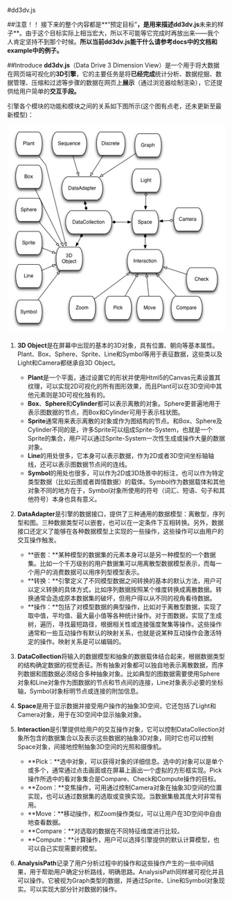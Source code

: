 #dd3dv.js

##注意！！
接下来的整个内容都是**“预定目标”**，是用来描述dd3dv.js**未来的样子**。由于这个目标实际上相当宏大，所以不可能等它完成时再放出来——我个人肯定坚持不到那个时候。**所以当前dd3dv.js能干什么请参考docs中的文档和example中的例子。**

##Introduce
**dd3dv.js**（Data Drive 3 Dimension View）是一个用于将大数据在网页端可视化的**3D引擎**，它的主要任务是将**已经完成**统计分析、数据挖掘、数据管理、压缩和过滤等步骤的数据在网页上**展示**（通过浏览器绘制渲染），它还提供给用户简单的**交互手段。**

引擎各个模块的功能和模块之间的关系如下图所示(这个图有点老，还未更新至最新模型)：

![img](https://raw.githubusercontent.com/ReiBuilder/DD3DV/master/docs/images/dd3dvModel.jpg)


1.	**3D Object**是在屏幕中出现的基本的3D对象，具有位置、朝向等基本属性。Plant、Box、Sphere、Sprite、Line和Symbol等用于表征数据，这些类以及Light和Camera都继承自3D Object。
	* **Plant**是一个平面，通过设置它的形状并使用Html5的Canvas元素设置其纹理，可以实现2D可视化的所有图形效果，而且Plant可以在3D空间中其他元素则是3D可视化独有的。
	* **Box**、**Sphere**和**Cylinder**都可以表示离散的对象。Sphere更普遍地用于表示图数据的节点，而Box和Cylinder可用于表示柱状图。
	* **Sprite**通常用来表示离散的对象或作为图结构的节点。和Box、Sphere及Cylinder不同的是，许多Sprite可以组成Sprite-System，也就是一个Sprite的集合，用户可以通过Sprite-System一次性生成或操作大量的数据对象。
	* **Line**的用处很多，它本身可以表示数据，作为2D或者3D空间坐标轴轴线，还可以表示图数据节点间的连线。
	* **Symbol**的用处也很多，可以作为2D或3D场景中的标注，也可以作为特定类型数据（比如云图或者舆情数据）的载体。Symbol作为数据载体和其他对象不同的地方在于，Symbol对象所使用的符号（词汇、短语、句子和其他符号）本身也具有意义。

	
2.	**DataAdapter**是引擎的数据接口，提供了三种通用的数据模型：离散型，序列型和图。三种数据类型可以嵌套，也可以在一定条件下互相转换。另外，数据接口还定义了能够在各种数据模型上实现的一些操作，这些操作可以由用户的交互操作触发。
	* **嵌套：**某种模型的数据集的元素本身可以是另一种模型的一个数据集。比如一个千万级别的用户数据集可以用离散型数据模型表示，而每一个用户的消费数据可以用序列型模型表示。
	* **转换：**引擎定义了不同模型数据之间转换的基本的默认方法，用户可以定义转换的具体方式，比如序列数据按照某个维度转换成离散数据。转换通常会造成原本数据集的破坏，但用户得以从不同的视角看待数据。
	* **操作：**包括了对模型数据的典型操作，比如对于离散型数据，实现了取中值，平均值、最大最小值等各种统计操作。对于图数据，实现了生成树，遍历，寻找最短路径，根据相关性或连接强度聚集等操作。这些操作通常和一些互动操作有默认的映射关系，也就是说某种互动操作会激活特定的操作。映射关系是可以编辑的。
	
3.	**DataCollection**将输入的数据模型和抽象的数据载体结合起来，根据数据类型的结构确定数据的视觉表征。所有抽象对象都可以独自地表示离散数据，而序列数据和图数据必须结合多种抽象对象。比如典型的图数据需要使用Sphere对象和Line对象作为图数据的节点和节点间的连接，Line对象表示必要的坐标轴，Symbol对象标明节点或连接的附加信息。


4.	**Space**是用于显示数据并接受用户操作的抽象3D空间，它还包括了Light和Camera对象，用于在3D空间中显示抽象对象。


5.	**Interaction**是引擎提供给用户的交互操作对象，它可以控制DataCollection对象所包含的数据集合以及表示这些数据的抽象3D对象，同时它也可以控制Space对象，间接地控制抽象3D空间的光照和摄像机。
	* **Pick：**选中对象，可以获得对象的详细信息。选中的对象可以是单个或多个，通常通过点击画面或在屏幕上画出一个虚拟的方形框实现。Pick操作所选中的看对象集合是Compare、Check和Compute操作的目标。
	* **Zoom：**变焦操作，可用通过控制Camera对象在抽象3D空间的位置实现，也可以通过数据集的选取或变换实现。当数据集极其庞大时非常有用。
	* **Move：**移动操作，和Zoom操作类似，可以让用户在3D空间中自由地查看数据。
	* **Compare：**对选取的数据在不同特征维度进行比较。
	* **Compute：**计算操作，用户可以选择引擎提供的默认计算模型，也可以自己实现需要的模型。

6.	**AnalysisPath**记录了用户分析过程中的操作和这些操作产生的一些中间结果，用于帮助用户确定分析路线，明确思路。AnalysisPath同样被可视化并且可以操作。它被视为Graph类型的数据，并通过Sprite、Line和Symbol对象现实。可以实现大部分针对数据的操作。

